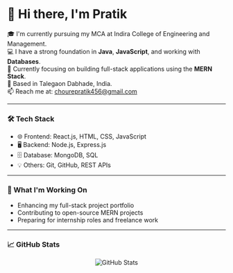 # 👋 Hi there, I'm Pratik

🎓 I'm currently pursuing my MCA at Indira College of Engineering and Management.  
💻 I have a strong foundation in **Java**, **JavaScript**, and working with **Databases**.  
🌱 Currently focusing on building full-stack applications using the **MERN Stack**.  
📍 Based in Talegaon Dabhade, India.  
📫 Reach me at: [chourepratik456@gmail.com](mailto:chourepratik456@gmail.com)

---

### 🛠 Tech Stack
- 🌐 Frontend: React.js, HTML, CSS, JavaScript
- 🖥 Backend: Node.js, Express.js
- 🗄 Database: MongoDB, SQL
- 💡 Others: Git, GitHub, REST APIs

---

### 📌 What I'm Working On
- Enhancing my full-stack project portfolio
- Contributing to open-source MERN projects
- Preparing for internship roles and freelance work

---

### 📈 GitHub Stats
<p align="center">
  <img src="https://github-readme-stats.vercel.app/api?username=Pratik9145&show_icons=true&theme=radical" alt="GitHub Stats" />
</p>

